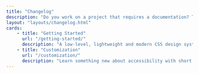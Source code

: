 ```yaml
---
title: "Changelog"
description: "Do you work on a project that requires a documentation? This theme is for you. It's a simple, clean and responsive theme for Eleventy."
layout: "layouts/changelog.html"
cards:
    - title: "Getting Started"
      url: "/getting-started/"
      description: "A low-level, lightweight and modern CSS design system, authoring tool built on Sass."
    - title: "Customization"
      url: "/customization/"
      description: "Learn something new about accessibility with short and solid articles (less than 150 words)."
---
```

